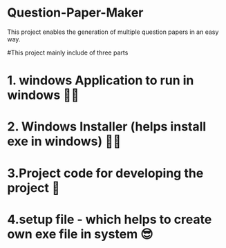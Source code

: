# Question-Paper-Maker
This project enables the generation of multiple question papers in an easy way.

#This project mainly include of three parts

# 1. windows Application to run in windows 🐱‍👤


# 2. Windows Installer (helps install exe in windows) 🐱‍💻

# 3.Project code for developing the project 🎉


# 4.setup file - which helps to create own exe file in system 😎
